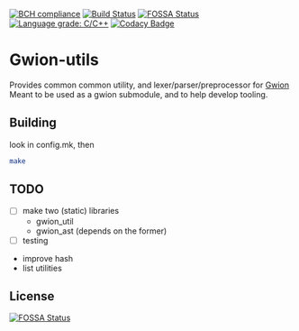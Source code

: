 [![BCH compliance](https://bettercodehub.com/edge/badge/fennecdjay/gwion-util?branch=master)](https://bettercodehub.com/)
[![Build Status](https://travis-ci.org/fennecdjay/gwion-util.svg?branch=master)](https://travis-ci.org/fennecdjay/gwion-util)
[![FOSSA Status](https://app.fossa.io/api/projects/git%2Bgithub.com%2Ffennecdjay%2Fgwion-util.svg?type=shield)](https://app.fossa.io/projects/git%2Bgithub.com%2Ffennecdjay%2Fgwion-util?ref=badge_shield)
[![Language grade: C/C++](https://img.shields.io/lgtm/grade/cpp/g/fennecdjay/gwion-util.svg?logo=lgtm&logoWidth=18)](https://lgtm.com/projects/g/fennecdjay/gwion-util/context:cpp)
[![Codacy Badge](https://api.codacy.com/project/badge/Grade/e336051285f64f3a913b0b3494ffe679)](https://www.codacy.com/app/fennecdjay/gwion-util?utm_source=github.com&amp;utm_medium=referral&amp;utm_content=fennecdjay/gwion-util&amp;utm_campaign=Badge_Grade)
# Gwion-utils

Provides common common utility, and lexer/parser/preprocessor for 
[Gwion](https://github.com/fennecdjay/gwion)  
Meant to be used as a gwion submodule, and to help develop tooling.

## Building
look in config.mk, then
```sh
make
```

## TODO
  * [ ] make two (static) libraries
    + gwion_util
    + gwion_ast (depends on the former)
  * [ ] testing
  * improve hash
  * list utilities


## License
[![FOSSA Status](https://app.fossa.io/api/projects/git%2Bgithub.com%2Ffennecdjay%2Fgwion-util.svg?type=large)](https://app.fossa.io/projects/git%2Bgithub.com%2Ffennecdjay%2Fgwion-util?ref=badge_large)
